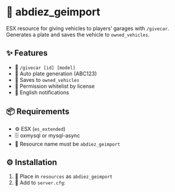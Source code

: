 # 🚗 abdiez_geimport

ESX resource for giving vehicles to players’ garages with `/givecar`. Generates a plate and saves the vehicle to `owned_vehicles`.

## ✨ Features
- 📝 `/givecar [id] [model]`
- 🔢 Auto plate generation (ABC123)
- 💾 Saves to `owned_vehicles`
- 🔐 Permission whitelist by license
- 📢 English notifications

## 📦 Requirements
- ⚙️ ESX (`es_extended`)
- 🗄️ oxmysql or mysql-async
- 🛑 Resource name must be `abdiez_geimport`

## ⚙️ Installation
1. 📂 Place in `resources` as `abdiez_geimport`
2. 📝 Add to `server.cfg`:
